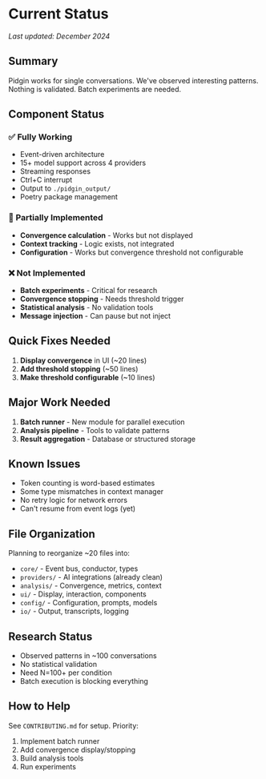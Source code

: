 # Current Status

*Last updated: December 2024*

## Summary

Pidgin works for single conversations. We've observed interesting patterns. Nothing is validated. Batch experiments are needed.

## Component Status

### ✅ Fully Working
- Event-driven architecture
- 15+ model support across 4 providers
- Streaming responses
- Ctrl+C interrupt
- Output to `./pidgin_output/`
- Poetry package management

### 🚧 Partially Implemented
- **Convergence calculation** - Works but not displayed
- **Context tracking** - Logic exists, not integrated
- **Configuration** - Works but convergence threshold not configurable

### ❌ Not Implemented
- **Batch experiments** - Critical for research
- **Convergence stopping** - Needs threshold trigger
- **Statistical analysis** - No validation tools
- **Message injection** - Can pause but not inject

## Quick Fixes Needed

1. **Display convergence** in UI (~20 lines)
2. **Add threshold stopping** (~50 lines)
3. **Make threshold configurable** (~10 lines)

## Major Work Needed

1. **Batch runner** - New module for parallel execution
2. **Analysis pipeline** - Tools to validate patterns
3. **Result aggregation** - Database or structured storage

## Known Issues

- Token counting is word-based estimates
- Some type mismatches in context manager
- No retry logic for network errors
- Can't resume from event logs (yet)

## File Organization

Planning to reorganize ~20 files into:
- `core/` - Event bus, conductor, types
- `providers/` - AI integrations (already clean)
- `analysis/` - Convergence, metrics, context
- `ui/` - Display, interaction, components
- `config/` - Configuration, prompts, models
- `io/` - Output, transcripts, logging

## Research Status

- Observed patterns in ~100 conversations
- No statistical validation
- Need N=100+ per condition
- Batch execution is blocking everything

## How to Help

See `CONTRIBUTING.md` for setup. Priority:
1. Implement batch runner
2. Add convergence display/stopping
3. Build analysis tools
4. Run experiments